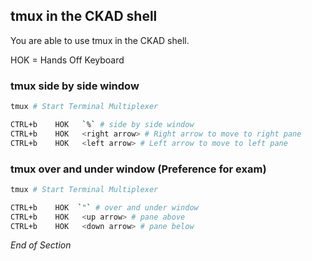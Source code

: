 ## tmux in the CKAD shell

You are able to use tmux in the CKAD shell.

HOK = Hands Off Keyboard

### tmux side by side window

```bash
tmux # Start Terminal Multiplexer

CTRL+b    HOK   `%` # side by side window
CTRL+b    HOK   <right arrow> # Right arrow to move to right pane
CTRL+b    HOK   <left arrow> # Left arrow to move to left pane
```

### tmux over and under window (Preference for exam)

```bash
tmux # Start Terminal Multiplexer

CTRL+b    HOK  `"` # over and under window
CTRL+b    HOK   <up arrow> # pane above
CTRL+b    HOK   <down arrow> # pane below
```

_End of Section_
